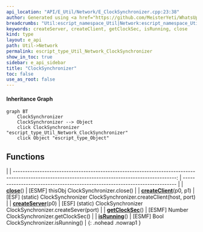 ```yaml
---
api_location: "API/E_Util/Network/E_ClockSynchronizer.cpp:23:38"
author: Generated using <a href="https://github.com/MeisterYeti/WhatsUpDoc">WhatsUpDoc</a>
breadcrumbs: "Util:escript_namespace_Util|Network:escript_namespace_Util_Network"
keywords: createServer, createClient, getClockSec, isRunning, close
kind: type
layout: e_api
path: Util->Network
permalink: escript_type_Util_Network_ClockSynchronizer
show_in_toc: true
sidebar: e_api_sidebar
title: "ClockSynchronizer"
toc: false
use_as_root: false
---
```


#### Inheritance Graph

```mermaid
graph BT
	ClockSynchronizer
	ClockSynchronizer --> Object
	click ClockSynchronizer "escript_type_Util_Network_ClockSynchronizer"
	click Object "escript_type_Object"
```

## Functions

|
| -------------------------------------------------------------------------------------------------------------------------------------------------: | --------------------------------------------------------------------------- | 
| **[close](classUtil_1_1Network_1_1ClockSynchronizer#classUtil_1_1Network_1_1ClockSynchronizer_1a67c3ad830745e10af8350705fe2bf8ac)**()              | [ESMF] thisObj ClockSynchronizer.close()                                    | 
| **[createClient](classUtil_1_1Network_1_1ClockSynchronizer#classUtil_1_1Network_1_1ClockSynchronizer_1a9931c89cc88cf386559085f3ffb6beea)**(p0, p1) | [ESF] (static) ClockSynchronizer ClockSynchronizer.createClient(host, port) | 
| **[createServer](classUtil_1_1Network_1_1ClockSynchronizer#classUtil_1_1Network_1_1ClockSynchronizer_1a9b7937fae5154de5a571a92191c4496a)**(p0)     | [ESF] (static) ClockSynchronizer ClockSynchronizer.createSever(port)        | 
| **[getClockSec](classUtil_1_1Network_1_1ClockSynchronizer#classUtil_1_1Network_1_1ClockSynchronizer_1a7c4f9a78cbb3f820145eb6aa8d6e65a7)**()        | [ESMF] Number ClockSynchronizer.getClockSec()                               | 
| **[isRunning](classUtil_1_1Network_1_1ClockSynchronizer#classUtil_1_1Network_1_1ClockSynchronizer_1a37250244ea3d89e7b5c6c56436ff6eb2)**()          | [ESMF] Bool ClockSynchronizer.isRunning()                                   | 
{: .nohead .nowrap1 }

